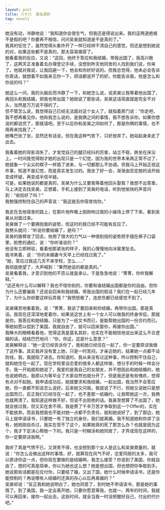 ```yaml
---
layout: post
title: 八十六  莫名其妙
tag: novel1
---
```


她没有动，冷静地说：“我知道你会很生气，但我还是得说出来。我的这两道疤痕不是假的吧？你要再不相信，问问吴昊就知道是不是真的了。”<br />
我真的怔住了，虽然觉得头象炸开了一样已经辨不清自己的感觉，但还是想到她说的对，如果这些都不是真的，那太容易揭穿了。<br />
她看着我的反应，又说：“这回，他终于答应和我结婚，带我出国了，我高兴极了，这两天正准备着去办理登记手续，没想到昨天他同舍的人找到我们说，你来了。他就对我说，让我回避一下，他会和你好好说的。但我总觉得，他未必会告诉你真话，就想着不如我来见你一下，把话都说开了的好。你能告诉我，他是怎么和你说的吗？”

她这么一问，我的头脑反而冷静了一下，和她怎么说，说吴昊让我等着他出国了，再回头和我结婚，把我也带出国？她刚说了那些话，吴昊这话简直就是完全不对头，当然是万万说不得的了。<br />
但不管怎么说，我觉得自己已经无法面对这个女人了，就指着房门说：“你走吧，我不想再看见你。他和我怎么说的，是我俩之间的事情，我不想告诉你。如果你想说的都说完了，那就请吧。至于以后你和吴昊之间如何了，那是你俩的事情，也不用再来找我了。”<br />
她嘴巴张了张，显然还有话说，但在我这种气势下，只好放弃了。她站起身来走了出去。

我看着她的背影消失了，才发觉自己的腿已经抖的厉害，站立不稳，跌坐在床沿上。一时间我觉得刚才她的出现只是一个幻觉，因为我的世界本来再正常不过了，她就象一个尖尖的楔子一样插了进来，与一切都那么不协调。但我马上开始正视这件事，知道不是幻觉，而是真实发生过的。我坐了好一会，渐渐由否定她的话开始变成怀疑，再变成半信半疑。<br />
可是，如果她说的都是真的，吴昊为什么又要我等着他回头娶我？我想不出答案，马上决定去找吴昊。正想着，手机上接到了吴昊的电话，听到他愉快的声音问到：“收拾好了吗？”<br />
我勉强控制住自己的声音说：“我这就去你宿舍找你。”

我走在去他宿舍的路上，在那片他昨晚上刚刚吻过我的小操场上停了下来，看到吴昊从对面过来。<br />
吴昊做了一个要拥抱我的姿势，但这时的我已经不可能有反应了。<br />
我劈头就问：“听说你要结婚了，是吗？”<br />
吴昊的胳臂收了回去，他用了很大的力气以一种很别扭的姿势把手插在裤子口袋里，脸憋的通红，说：“你听谁说的？”<br />
他没有立即辨驳，看着他那紧张的样子，我的心慢慢地向冰窖里坠去。<br />
我冷笑着，说：“你的未婚妻今天早上已经找过我了。”<br />
“她，答应过我这几天不来学校，怎么……”<br />
我彻底绝望了，大声喊到：“果然她说的都是真的。”<br />
吴昊看着我，才意识到他的不否认就是承认，于是急急地说：“菁菁，你听我解释。”<br />
“这还有什么可以解释？我也不怪你别的，你要和谁结婚出国都是你的自由。但你为什么还要骗我？还说会回来和我结婚，带我出国的假话？我们在一起已经几年了，为什么你却要这样玩弄我？”我愤怒极了，连悲伤都已经感觉不到了。

吴昊痛苦地看着我，说：“菁菁，我说了要回来和你结婚，再带你出国，那是真话。我现在还深深地爱着你，如果说这世上有一个女人可以做我的终身伴侣，那就是你。我答应和她结婚，只是为了一纸文书而已，是能帮她出国的一份合约而已。等她如愿以偿到了美国，我就自由了，就可以回来娶你，再接你出国。”<br />
我睁大的眼睛看着他，觉得这真是莫名其妙，也实在不能相信他说出来这么不合逻辑的话，结结巴巴地问：“你，你这，这是什么意思？”<br />
吴昊解释说：“她一定已经告诉你了，我和她已经住在一起了，你一定要原谅我做了这件事。其实我并没有爱上她，只是一时苦闷，才亲近她的，结果她一点都不设防线，我，我就陷了进去。你知道的，我从来没有过这种事，所以控制不住自己，就和她住在一起了。现在学校里谈恋爱的很多人都这样做，想分手的时候一样会分手。我一开始就和她说了，我爱的是我自己的女朋友，并不想因此和她结婚的，她也说她明白。我原以为等毕业了大家自然也就分开了，但是我还是有些愧疚，觉得有点对不起她。我申请成功后，她就要求和我结婚，一起出国，我当然不会答应她，但一直都不知该怎么说好。后来她又问我，我就说了不行，但她又说她只是想出国而已，反正我们已经住在一起了，也不差那一纸婚约，让我帮她这一次，我俩也就两清了。我知道这样做不好，但说不出拒绝的话。我甚至想算了不出国了，她就会放过我，但又实在舍不得，我是费了千辛万苦才争取到这一个Offer的，实在不能放弃。而且我想我也不能对她一点都不负责任，就和她说好了，到了那边，她马上就申请读书，只要她一有了独立的身份，我们就离婚。我不知道她和你讲了没有，她刚刚自杀过，我实在受不了这个，如果她真的死了那怎么办？也就是因为这个，我才下定决心帮她一下的。我只是一时糊涂和她同居了，才弄成现在这样的，你一定要原谅我啊。”

我听了真是气愤不已，又哭笑不得，也没想到那个女人是这么和吴昊商量的，就说：“你怎么会做出这样的事情，好，就算现在风气不好，恋爱同居的太多，我可以原谅你这一点，但你现在要做的是结婚啊，我怎么接受？你说到了美国，你就自由了，想的可真是简单，你以为她也这么想？她是想出国，但也想把你争取到手。她说那些话都是在应付你，只要结了婚，又出了国，她什么时候申请读书，还是你能控制的？再说哪有人结婚时还真的存心以后再离婚的？”<br />
吴昊却说：“反正我和她说明白了，她也同意了，到时她不申请读书，那是她的事情了。到了美国，我一定会离开她，只要你愿意等我，也就一、两年的时间，我就可以再回来，接你一起出去。这些时间，就全当我一时没把握好自己，付出的代价吧。”
